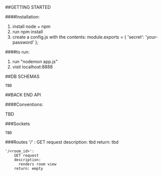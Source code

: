 
##GETTING STARTED

####Installation:
1. install node + npm
2. run npm install
3. create a config.js with the contents:
    module.exports = {
     'secret': 'your-password'
    };

####to run:
1. run "nodemon app.js"
2. visit localhost:8888


##DB SCHEMAS

    TBD

##BACK END API

####Conventions:

TBD

###Sockets
    
    TBD

###Routes
    '/' :
        GET request
        description:
            tbd
        return:
            tbd            

    '/<room_id>': 
        GET request
        description:
          renders room view 
        return: empty
